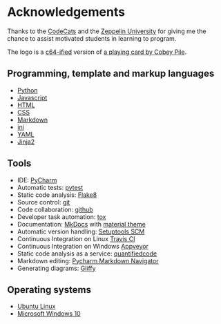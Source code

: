 # Acknowledgements

Thanks to the [CodeCats](http://www.codecats.io/) and the [Zeppelin University](https://www.zu.de/) for giving me the chance to assist motivated students in learning to program.

The logo is a [c64-ified](http://c64.superdefault.com/) version of [a playing card by Cobey Pile](https://www.kickstarter.com/projects/45166364/8-bit-bicycle-playing-cards-0).

## Programming, template and markup languages

* [Python](https://www.python.org/)
* [Javascript](https://en.wikipedia.org/wiki/JavaScript)
* [HTML](https://en.wikipedia.org/wiki/HTML)
* [CSS](https://en.wikipedia.org/wiki/Cascading_Style_Sheets)
* [Markdown](https://en.wikipedia.org/wiki/Markdown)
* [ini](https://en.wikipedia.org/wiki/INI_file)
* [YAML](https://en.wikipedia.org/wiki/YAML)
* [Jinja2](http://jinja.pocoo.org/)

## Tools

* IDE: [PyCharm](https://www.jetbrains.com/pycharm/)
* Automatic tests: [pytest](http://pytest.org/latest/)
* Static code analysis: [Flake8](http://flake8.readthedocs.io/en/latest/)
* Source control: [git](https://git-scm.com/)
* Code collaboration: [github](https://github.com/)
* Developer task automation: [tox](https://testrun.org/tox/latest/)
* Documentation: [MkDocs](http://www.mkdocs.org/) with [material theme](https://github.com/squidfunk/mkdocs-material)
* Automatic version handling: [Setuptools SCM](https://github.com/pypa/setuptools_scm)
* Continuous Integration on Linux [Travis CI](https://travis-ci.org/)
* Continuous Integration on Windows [Appveyor](https://www.appveyor.com/)
* Static code analysis as a service: [quantifiedcode](https://www.quantifiedcode.com/)
* Markdown editing: [Pycharm Markdown Navigator](https://github.com/vsch/idea-multimarkdown)
* Generating diagrams: [Gliffy](https://www.gliffy.com/)

## Operating systems

* [Ubuntu Linux](http://www.ubuntu.com/)
* [Microsoft Windows 10](https://en.wikipedia.org/wiki/Windows_10)
